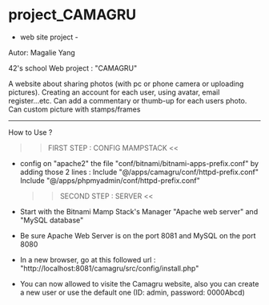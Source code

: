 # project_CAMAGRU
- web site project -

Autor: Magalie Yang

42's school Web project : "CAMAGRU"

A website about sharing photos (with pc or phone camera or uploading pictures).
Creating an account for each user, using avatar, email register...etc.
Can add a commentary or thumb-up for each users photo.
Can custom picture with stamps/frames

--------------------------------------------------------------------
How to Use ?

 >> FIRST STEP : CONFIG MAMPSTACK <<
 
- config on "apache2" the file "conf/bitnami/bitnami-apps-prefix.conf" by adding those 2 lines :
  Include "@/apps/camagru/conf/httpd-prefix.conf"
  Include "@/apps/phpmyadmin/conf/httpd-prefix.conf"
  
  >> SECOND STEP : SERVER <<

- Start with the Bitnami Mamp Stack's Manager "Apache web server" and "MySQL database"
- Be sure Apache Web Server is on the port 8081 and MySQL on the port 8080
- In a new browser, go at this followed url : "http://localhost:8081/camagru/src/config/install.php"
- You can now allowed to visite the Camagru website, also you can create a new user or use the default one (ID: admin, password: 0000Abcd)
